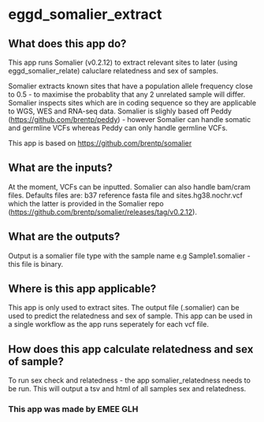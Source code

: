 # eggd_somalier_extract

## What does this app do?
This app runs Somalier (v0.2.12) to extract relevant sites to later (using eggd_somalier_relate) caluclare relatedness and sex of samples.

Somalier extracts known sites that have a population allele frequency close to 0.5 - to maximise the probablity that any 2 unrelated sample will differ. Somalier inspects sites which are in coding sequence so they are applicable to WGS, WES and RNA-seq data. Somalier is slighly based off Peddy (https://github.com/brentp/peddy) - however Somalier can handle somatic and germline VCFs whereas Peddy can only handle germline VCFs.

This app is based on https://github.com/brentp/somalier

## What are the inputs?
At the moment, VCFs can be inputted. Somalier can also handle bam/cram files. Defaults files are: b37 reference fasta file and sites.hg38.nochr.vcf which the latter is provided in the Somalier repo (https://github.com/brentp/somalier/releases/tag/v0.2.12).

## What are the outputs?
Output is a somalier file type with the sample name e.g Sample1.somalier - this file is binary.

## Where is this app applicable?
This app is only used to extract sites. The output file (.somalier) can be used to predict the relatedness and sex of sample. This app can be used in a single workflow as the app runs seperately for each vcf file.

## How does this app calculate relatedness and sex of sample?
To run sex check and relatedness - the app somalier_relatedness needs to be run. This will output a tsv and html of all samples sex and relatedness.

### This app was made by EMEE GLH